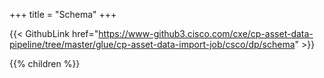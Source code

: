 +++
title = "Schema"
+++

{{< GithubLink href="https://www-github3.cisco.com/cxe/cp-asset-data-pipeline/tree/master/glue/cp-asset-data-import-job/csco/dp/schema" >}}

{{% children %}}
